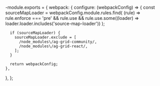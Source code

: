 -module.exports = {
  webpack: {
    configure: (webpackConfig) => {
      const sourceMapLoader = webpackConfig.module.rules.find(
        (rule) => rule.enforce === 'pre' && rule.use && rule.use.some((loader) => loader.loader.includes('source-map-loader'))
      );

      if (sourceMapLoader) {
        sourceMapLoader.exclude = [
          /node_modules\/ag-grid-community/,
          /node_modules\/ag-grid-react/,
        ];
      }

      return webpackConfig;
    },
  },
};

<!---
Nandini-sketch/Nandini-sketch is a ✨ special ✨ repository because its `README.md` (this file) appears on your GitHub profile.
You can click the Preview link to take a look at your changes.
--->
